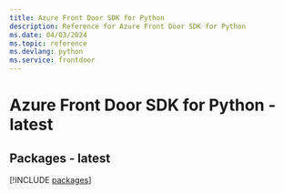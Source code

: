 ```yaml
---
title: Azure Front Door SDK for Python
description: Reference for Azure Front Door SDK for Python
ms.date: 04/03/2024
ms.topic: reference
ms.devlang: python
ms.service: frontdoor
---
```

# Azure Front Door SDK for Python - latest
## Packages - latest
[!INCLUDE [packages](front-door-index.md)]